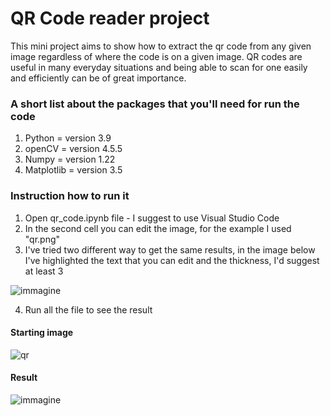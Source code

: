 # QR Code reader project
This mini project aims to show how to extract the qr code from any given image regardless of where the code is on a given image. QR codes are useful in many everyday situations and being able to scan for one easily and efficiently can be of great importance.

 
### A short list about the packages that you'll need for run the code
1. Python = version 3.9
2. openCV = version 4.5.5
3. Numpy = version 1.22
4. Matplotlib = version 3.5

### Instruction how to run it
1. Open qr_code.ipynb file - I suggest to use Visual Studio Code
2. In the second cell you can edit the image, for the example I used "qr.png"
3. I've tried two different way to get the same results, in the image below I've highlighted the text that you can edit and the thickness, I'd suggest at least 3

![immagine](https://user-images.githubusercontent.com/100673761/172882318-9a1fde1f-9fd2-45cb-8441-89b72a1b99aa.png)
 
4. Run all the file to see the result

#### Starting image
![qr](https://user-images.githubusercontent.com/100673761/172882780-bae2187e-89ce-4fb5-b8df-5b965874b8ae.png)

#### Result
![immagine](https://user-images.githubusercontent.com/100673761/172883043-e7b98372-ba50-431f-b151-e84828887031.png)

